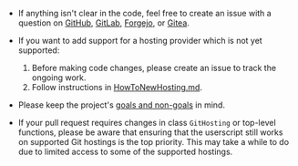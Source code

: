 - If anything isn't clear in the code, feel free to create an issue with a
  question on [GitHub][GitHubIssues], [GitLab][GitLabIssues],
  [Forgejo][ForgejoIssues], or [Gitea][GiteaIssues].

- If you want to add support for a hosting provider which is not yet supported:

  1. Before making code changes, please create an issue to track the ongoing
     work.
  2. Follow instructions in [HowToNewHosting.md](./Documentation/HowToNewHosting.md).

- Please keep the project's [goals and non-goals](./README.md#goals) in mind.

- If your pull request requires changes in class `GitHosting` or top-level
  functions, please be aware that ensuring that the userscript still works on
  supported Git hostings is the top priority.  This may take a while to do due
  to limited access to some of the supported hostings.

[GitHubIssues]: https://github.com/rybak/copy-commit-reference-userscript/issues
[GitLabIssues]: https://gitlab.com/andrybak/copy-commit-reference-userscript/-/issues
[ForgejoIssues]: https://next.forgejo.org/andrybak/copy-commit-reference-userscript/issues
[GiteaIssues]: https://gitea.com/andrybak/copy-commit-reference-userscript/issues
